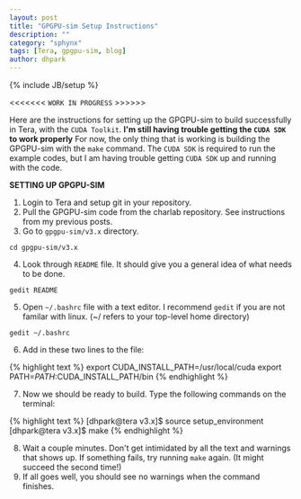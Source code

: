 ```yaml
---
layout: post
title: "GPGPU-sim Setup Instructions"
description: ""
category: "sphynx"
tags: [Tera, gpgpu-sim, blog]
author: dhpark
---
```

{% include JB/setup %}

<<<<<<< `WORK IN PROGRESS` >>>>>>

Here are the instructions for setting up the GPGPU-sim to build successfully in Tera, with the `CUDA Toolkit`.
**I'm still having trouble getting the `CUDA SDK` to work properly**
For now, the only thing that is working is building the GPGPU-sim with the `make` command. 
The `CUDA SDK` is required to run the example codes, but I am having trouble getting `CUDA SDK` up and running with the code.

**SETTING UP GPGPU-SIM**

1. Login to Tera and setup git in your repository.
2. Pull the GPGPU-sim code from the charlab repository. See instructions from my previous posts.
3. Go to `gpgpu-sim/v3.x` directory.

`cd gpgpu-sim/v3.x`

4. Look through `README` file. It should give you a general idea of what needs to be done.

`gedit README`

5. Open `~/.bashrc` file with a text editor. I recommend `gedit` if you are not familar with linux. (~/ refers to your top-level home directory)

`gedit ~/.bashrc`

6. Add in these two lines to the file:

{% highlight text %}
export CUDA_INSTALL_PATH=/usr/local/cuda
export PATH=$PATH:$CUDA_INSTALL_PATH/bin
{% endhighlight %}

7. Now we should be ready to build. Type the following commands on the terminal:

{% highlight text %}
[dhpark@tera v3.x]$ source setup_environment
[dhpark@tera v3.x]$ make
{% endhighlight %}

8. Wait a couple minutes. Don't get intimidated by all the text and warnings that shows up. If something fails, try running `make` again. (It might succeed the second time!)
9. If all goes well, you should see no warnings when the command finishes.
